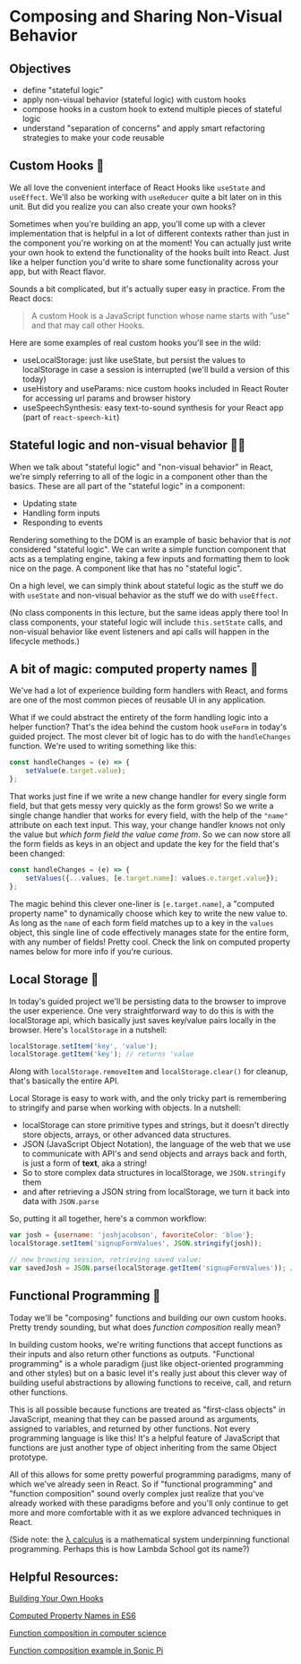 # Composing and Sharing Non-Visual Behavior

## Objectives
* define "stateful logic"
* apply non-visual behavior (stateful logic) with custom hooks
* compose hooks in a custom hook to extend multiple pieces of stateful logic
* understand "separation of concerns" and apply smart refactoring strategies to make your code reusable

## Custom Hooks 🤠
We all love the convenient interface of React Hooks like `useState` and `useEffect`. We'll also be working with `useReducer` quite a bit later on in this unit. But did you realize you can also create your own hooks?

Sometimes when you're building an app, you'll come up with a clever implementation that is helpful in a lot of different contexts rather than just in the component you're working on at the moment! You can actually just write your own hook to extend the functionality of the hooks built into React. Just like a helper function you'd write to share some functionality across your app, but with React flavor.

Sounds a bit complicated, but it's actually super easy in practice. From the React docs:
> A custom Hook is a JavaScript function whose name starts with ”use” and that may call other Hooks.

Here are some examples of real custom hooks you'll see in the wild:
* useLocalStorage: just like useState, but persist the values to localStorage in case a session is interrupted (we'll build a version of this today)
* useHistory and useParams: nice custom hooks included in React Router for accessing url params and browser history
* useSpeechSynthesis: easy text-to-sound synthesis for your React app (part of `react-speech-kit`)

## Stateful logic and non-visual behavior 👩‍💻
When we talk about "stateful logic" and "non-visual behavior" in React, we're simply referring to all of the logic in a component other than the basics. These are all part of the "stateful logic" in a component:
* Updating state
* Handling form inputs
* Responding to events 

Rendering something to the DOM is an example of basic behavior that is *not* considered "stateful logic". We can write a simple function component that acts as a templating engine, taking a few inputs and formatting them to look nice on the page. A component like that has no "stateful logic".

On a high level, we can simply think about stateful logic as the stuff we do with `useState` and non-visual behavior as the stuff we do with `useEffect`.

(No class components in this lecture, but the same ideas apply there too! In class components, your stateful logic will include `this.setState` calls, and non-visual behavior like event listeners and api calls will happen in the lifecycle methods.)

## A bit of magic: computed property names 🔮
We've had a lot of experience building form handlers with React, and forms are one of the most common pieces of reusable UI in any application.

What if we could abstract the entirety of the form handling logic into a helper function? That's the idea behind the custom hook `useForm` in today's guided project. The most clever bit of logic has to do with the `handleChanges` function. We're used to writing something like this:
```javascript
const handleChanges = (e) => {
    setValue(e.target.value);
};
```

That works just fine if we write a new change handler for every single form field, but that gets messy very quickly as the form grows! So we write a single change handler that works for every field, with the help of the `"name"` attribute on each text input. This way, your change handler knows not only the value but *which form field the value came from*. So we can now store all the form fields as keys in an object and update the key for the field that's been changed:
```javascript
const handleChanges = (e) => {
    setValues({...values, [e.target.name]: values.e.target.value});
};
```

The magic behind this clever one-liner is `[e.target.name]`, a "computed property name" to dynamically choose which key to write the new value to. As long as the `name` of each form field matches up to a key in the `values` object, this single line of code effectively manages state for the entire form, with any number of fields! Pretty cool. Check the link on computed property names below for more info if you're curious.

## Local Storage 🤖
In today's guided project we'll be persisting data to the browser to improve the user experience. One very straightforward way to do this is with the localStorage api, which basically just saves key/value pairs locally in the browser. Here's `localStorage` in a nutshell: 

```javascript
localStorage.setItem('key', 'value');
localStorage.getItem('key'); // returns 'value
```

Along with `localStorage.removeItem` and `localStorage.clear()` for cleanup, that's basically the entire API.

Local Storage is easy to work with, and the only tricky part is remembering to stringify and parse when working with objects. In a nutshell:
* localStorage can store primitive types and strings, but it doesn't directly store objects, arrays, or other advanced data structures.
* JSON (JavaScript Object Notation), the language of the web that we use to communicate with API's and send objects and arrays back and forth, is just a form of **text**, aka a string!
* So to store complex data structures in localStorage, we `JSON.stringify` them
* and after retrieving a JSON string from localStorage, we turn it back into data with `JSON.parse`

So, putting it all together, here's a common workflow:
```javascript
var josh = {username: 'joshjacobson', favoriteColor: 'blue'};
localStorage.setItem('signupFormValues', JSON.stringify(josh));

// new browsing session, retrieving saved value:
var savedJosh = JSON.parse(localStorage.getItem('signupFormValues')); // equal to the original object
```


## Functional Programming 🤯
Today we'll be "composing" functions and building our own custom hooks. Pretty trendy sounding, but what does *function composition* really mean?

In building custom hooks, we're writing functions that accept functions as their inputs and also return other functions as outputs. "Functional programming" is a whole paradigm (just like object-oriented programming and other styles) but on a basic level it's really just about this clever way of building useful abstractions by allowing functions to receive, call, and return other functions. 

This is all possible because functions are treated as "first-class objects" in JavaScript, meaning that they can be passed around as arguments, assigned to variables, and returned by other functions. Not every programming language is like this! It's a helpful feature of JavaScript that functions are just another type of object inheriting from the same Object prototype.

All of this allows for some pretty powerful programming paradigms, many of which we've already seen in React. So if "functional programming" and "function composition" sound overly complex just realize that you've already worked with these paradigms before and you'll only continue to get more and more comfortable with it as we explore advanced techniques in React.

(Side note: the [λ calculus](https://personal.utdallas.edu/~gupta/courses/apl/lambda.pdf) is a mathematical system underpinning functional programming. Perhaps this is how Lambda School got its name?)


## Helpful Resources:
[Building Your Own Hooks](https://reactjs.org/docs/hooks-custom.html)

[Computed Property Names in ES6](https://medium.com/front-end-weekly/javascript-object-creation-356e504173a8)

[Function composition in computer science](https://en.wikipedia.org/wiki/Function_composition_(computer_science))

[Function composition example in Sonic Pi](https://github.com/josh-jacobson/sonic-pi/blob/master/jj-functional-composition-example.rb)
